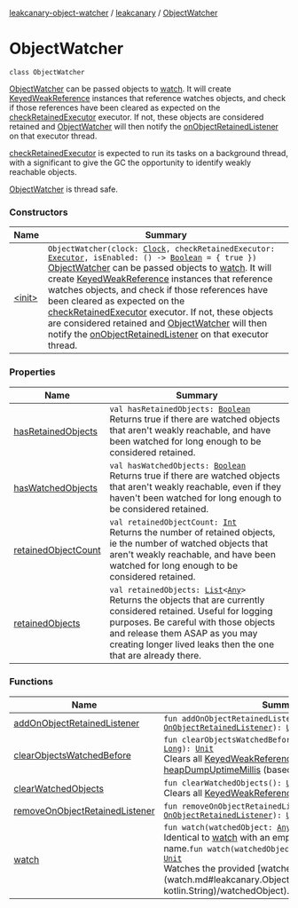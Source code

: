[leakcanary-object-watcher](../../index.md) / [leakcanary](../index.md) / [ObjectWatcher](./index.md)

# ObjectWatcher

`class ObjectWatcher`

[ObjectWatcher](./index.md) can be passed objects to [watch](watch.md). It will create [KeyedWeakReference](../-keyed-weak-reference/index.md) instances
that reference watches objects, and check if those references have been cleared as expected on
the [checkRetainedExecutor](#) executor. If not, these objects are considered retained and
[ObjectWatcher](./index.md) will then notify the [onObjectRetainedListener](#) on that executor thread.

[checkRetainedExecutor](#) is expected to run its tasks on a background thread, with a significant
to give the GC the opportunity to identify weakly reachable objects.

[ObjectWatcher](./index.md) is thread safe.

### Constructors

| Name | Summary |
|---|---|
| [&lt;init&gt;](-init-.md) | `ObjectWatcher(clock: `[`Clock`](../-clock/index.md)`, checkRetainedExecutor: `[`Executor`](https://docs.oracle.com/javase/6/docs/api/java/util/concurrent/Executor.html)`, isEnabled: () -> `[`Boolean`](https://kotlinlang.org/api/latest/jvm/stdlib/kotlin/-boolean/index.html)` = { true })`<br>[ObjectWatcher](./index.md) can be passed objects to [watch](watch.md). It will create [KeyedWeakReference](../-keyed-weak-reference/index.md) instances that reference watches objects, and check if those references have been cleared as expected on the [checkRetainedExecutor](#) executor. If not, these objects are considered retained and [ObjectWatcher](./index.md) will then notify the [onObjectRetainedListener](#) on that executor thread. |

### Properties

| Name | Summary |
|---|---|
| [hasRetainedObjects](has-retained-objects.md) | `val hasRetainedObjects: `[`Boolean`](https://kotlinlang.org/api/latest/jvm/stdlib/kotlin/-boolean/index.html)<br>Returns true if there are watched objects that aren't weakly reachable, and have been watched for long enough to be considered retained. |
| [hasWatchedObjects](has-watched-objects.md) | `val hasWatchedObjects: `[`Boolean`](https://kotlinlang.org/api/latest/jvm/stdlib/kotlin/-boolean/index.html)<br>Returns true if there are watched objects that aren't weakly reachable, even if they haven't been watched for long enough to be considered retained. |
| [retainedObjectCount](retained-object-count.md) | `val retainedObjectCount: `[`Int`](https://kotlinlang.org/api/latest/jvm/stdlib/kotlin/-int/index.html)<br>Returns the number of retained objects, ie the number of watched objects that aren't weakly reachable, and have been watched for long enough to be considered retained. |
| [retainedObjects](retained-objects.md) | `val retainedObjects: `[`List`](https://kotlinlang.org/api/latest/jvm/stdlib/kotlin.collections/-list/index.html)`<`[`Any`](https://kotlinlang.org/api/latest/jvm/stdlib/kotlin/-any/index.html)`>`<br>Returns the objects that are currently considered retained. Useful for logging purposes. Be careful with those objects and release them ASAP as you may creating longer lived leaks then the one that are already there. |

### Functions

| Name | Summary |
|---|---|
| [addOnObjectRetainedListener](add-on-object-retained-listener.md) | `fun addOnObjectRetainedListener(listener: `[`OnObjectRetainedListener`](../-on-object-retained-listener/index.md)`): `[`Unit`](https://kotlinlang.org/api/latest/jvm/stdlib/kotlin/-unit/index.html) |
| [clearObjectsWatchedBefore](clear-objects-watched-before.md) | `fun clearObjectsWatchedBefore(heapDumpUptimeMillis: `[`Long`](https://kotlinlang.org/api/latest/jvm/stdlib/kotlin/-long/index.html)`): `[`Unit`](https://kotlinlang.org/api/latest/jvm/stdlib/kotlin/-unit/index.html)<br>Clears all [KeyedWeakReference](../-keyed-weak-reference/index.md) that were created before [heapDumpUptimeMillis](clear-objects-watched-before.md#leakcanary.ObjectWatcher$clearObjectsWatchedBefore(kotlin.Long)/heapDumpUptimeMillis) (based on [clock](../-clock/uptime-millis.md)) |
| [clearWatchedObjects](clear-watched-objects.md) | `fun clearWatchedObjects(): `[`Unit`](https://kotlinlang.org/api/latest/jvm/stdlib/kotlin/-unit/index.html)<br>Clears all [KeyedWeakReference](../-keyed-weak-reference/index.md) |
| [removeOnObjectRetainedListener](remove-on-object-retained-listener.md) | `fun removeOnObjectRetainedListener(listener: `[`OnObjectRetainedListener`](../-on-object-retained-listener/index.md)`): `[`Unit`](https://kotlinlang.org/api/latest/jvm/stdlib/kotlin/-unit/index.html) |
| [watch](watch.md) | `fun watch(watchedObject: `[`Any`](https://kotlinlang.org/api/latest/jvm/stdlib/kotlin/-any/index.html)`): `[`Unit`](https://kotlinlang.org/api/latest/jvm/stdlib/kotlin/-unit/index.html)<br>Identical to [watch](watch.md) with an empty string reference name.`fun watch(watchedObject: `[`Any`](https://kotlinlang.org/api/latest/jvm/stdlib/kotlin/-any/index.html)`, name: `[`String`](https://kotlinlang.org/api/latest/jvm/stdlib/kotlin/-string/index.html)`): `[`Unit`](https://kotlinlang.org/api/latest/jvm/stdlib/kotlin/-unit/index.html)<br>Watches the provided [watchedObject](watch.md#leakcanary.ObjectWatcher$watch(kotlin.Any, kotlin.String)/watchedObject). |
